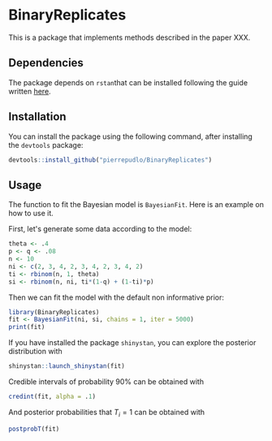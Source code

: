 # BinaryReplicates

This is a package that implements methods described in the paper XXX.

## Dependencies

The package depends on `rstan`that can be installed following the guide written [here](https://github.com/stan-dev/rstan/wiki/RStan-Getting-Started).


## Installation

You can install the package using the following command, after installing the `devtools` package:

```r
devtools::install_github("pierrepudlo/BinaryReplicates")
```

## Usage

The function to fit the Bayesian model is `BayesianFit`.
Here is an example on how to use it. 

First, let's generate some data according to the model:
```r
theta <- .4
p <- q <- .08
n <- 10
ni <- c(2, 3, 4, 2, 3, 4, 2, 3, 4, 2)
ti <- rbinom(n, 1, theta)
si <- rbinom(n, ni, ti*(1-q) + (1-ti)*p)
```

Then we can fit the model with the default non informative prior:

```r
library(BinaryReplicates)
fit <- BayesianFit(ni, si, chains = 1, iter = 5000)
print(fit)
```

If you have installed the package `shinystan`, you can explore the posterior distribution with

```r
shinystan::launch_shinystan(fit)
```

Credible intervals of probability 90% can be obtained with

```r
credint(fit, alpha = .1)
```

And posterior probabilities that $T_i=1$ can be obtained with

```r
postprobT(fit)
```
